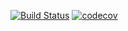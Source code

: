 [![Build Status](https://travis-ci.com/lukaszrys/efficient-spending.svg?branch=develop)](https://travis-ci.com/lukaszrys/money-tracker)
[![codecov](https://codecov.io/gh/lukaszrys/efficient-spending/branch/develop/graph/badge.svg)](https://codecov.io/gh/lukaszrys/money-tracker)